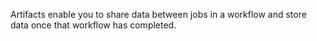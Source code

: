 Artifacts enable you to share data between jobs in a workflow and store data once that workflow has completed.
